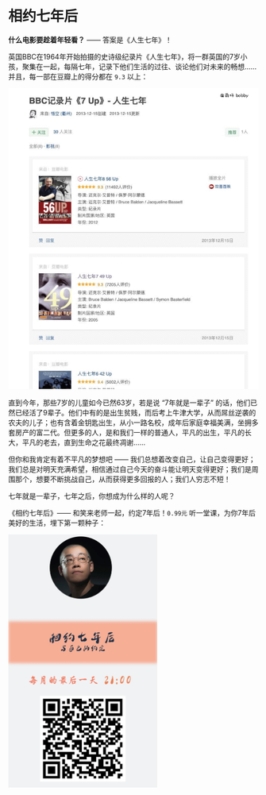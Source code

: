 # 相约七年后

**什么电影要趁着年轻看？** —— 答案是《人生七年》！

英国BBC在1964年开始拍摄的史诗级纪录片《人生七年》，将一群英国的7岁小孩，聚集在一起，每隔七年，记录下他们生活的过往、谈论他们对未来的畅想……并且，每一部在豆瓣上的得分都在 `9.3` 以上：

 <img src='../assets/seven_year_douban.png' alt='人生七年' width='600'/>

直到今年，那些7岁的儿童如今已然63岁，若是说 “7年就是一辈子” 的话，他们已然已经活了9辈子。他们中有的是出生贫贱，而后考上牛津大学，从而屌丝逆袭的农夫的儿子；也有含着金钥匙出生，从小一路名校，成年后家庭幸福美满，坐拥多套房产的富二代。但更多的人，是和我们一样的普通人，平凡的出生，平凡的长大，平凡的老去，直到生命之花最终凋谢……

但你和我肯定有着不平凡的梦想吧 —— 我们总想着改变自己，让自己变得更好；我们总是对明天充满希望，相信通过自己今天的奋斗能让明天变得更好；我们是周围那个，想要不断挑战自己，从而获得更多回报的人；我们人穷志不短！

七年就是一辈子，七年之后，你想成为什么样的人呢？

《相约七年后》—— 和笑来老师一起，约定7年后！`0.99元` 听一堂课，为你7年后美好的生活，埋下第一颗种子：

  <img src='../assets/seven_year_qrcode.png' alt='邀请二维码' width='300'/>